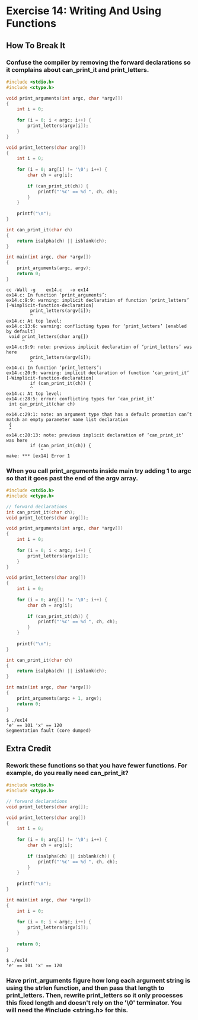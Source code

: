 # Exercise 14: Writing And Using Functions
## How To Break It
### Confuse the compiler by removing the forward declarations so it complains about can_print_it and print_letters.
```c
#include <stdio.h>
#include <ctype.h>

void print_arguments(int argc, char *argv[])
{
    int i = 0;
    
    for (i = 0; i < argc; i++) {
        print_letters(argv[i]);
    }
}

void print_letters(char arg[])
{
    int i = 0;
    
    for (i = 0; arg[i] != '\0'; i++) {
        char ch = arg[i];
        
        if (can_print_it(ch)) {
            printf("'%c' == %d ", ch, ch);
        }
    }
    
    printf("\n");
}

int can_print_it(char ch)
{
    return isalpha(ch) || isblank(ch);
}

int main(int argc, char *argv[])
{
    print_arguments(argc, argv);
    return 0;
}
```
```
cc -Wall -g    ex14.c   -o ex14
ex14.c: In function ‘print_arguments’:
ex14.c:9:9: warning: implicit declaration of function ‘print_letters’ [-Wimplicit-function-declaration]
         print_letters(argv[i]);
         ^
ex14.c: At top level:
ex14.c:13:6: warning: conflicting types for ‘print_letters’ [enabled by default]
 void print_letters(char arg[])
      ^
ex14.c:9:9: note: previous implicit declaration of ‘print_letters’ was here
         print_letters(argv[i]);
         ^
ex14.c: In function ‘print_letters’:
ex14.c:20:9: warning: implicit declaration of function ‘can_print_it’ [-Wimplicit-function-declaration]
         if (can_print_it(ch)) {
         ^
ex14.c: At top level:
ex14.c:28:5: error: conflicting types for ‘can_print_it’
 int can_print_it(char ch)
     ^
ex14.c:29:1: note: an argument type that has a default promotion can’t match an empty parameter name list declaration
 {
 ^
ex14.c:20:13: note: previous implicit declaration of ‘can_print_it’ was here
         if (can_print_it(ch)) {
             ^
make: *** [ex14] Error 1
```

### When you call print_arguments inside main try adding 1 to argc so that it goes past the end of the argv array.
```c
#include <stdio.h>
#include <ctype.h>

// forward declarations
int can_print_it(char ch);
void print_letters(char arg[]);

void print_arguments(int argc, char *argv[])
{
    int i = 0;
    
    for (i = 0; i < argc; i++) {
        print_letters(argv[i]);
    }
}

void print_letters(char arg[])
{
    int i = 0;
    
    for (i = 0; arg[i] != '\0'; i++) {
        char ch = arg[i];
        
        if (can_print_it(ch)) {
            printf("'%c' == %d ", ch, ch);
        }
    }
    
    printf("\n");
}

int can_print_it(char ch)
{
    return isalpha(ch) || isblank(ch);
}

int main(int argc, char *argv[])
{
    print_arguments(argc + 1, argv);
    return 0;
}
```
```
$ ./ex14
'e' == 101 'x' == 120
Segmentation fault (core dumped)
```

## Extra Credit
### Rework these functions so that you have fewer functions. For example, do you really need can_print_it?
```c
#include <stdio.h>
#include <ctype.h>

// forward declarations
void print_letters(char arg[]);

void print_letters(char arg[])
{
    int i = 0;
    
    for (i = 0; arg[i] != '\0'; i++) {
        char ch = arg[i];
        
        if (isalpha(ch) || isblank(ch)) {
            printf("'%c' == %d ", ch, ch);
        }
    }
    
    printf("\n");
}

int main(int argc, char *argv[])
{
    int i = 0;
    
    for (i = 0; i < argc; i++) {
        print_letters(argv[i]);
    }
    
    return 0;
}
```
```
$ ./ex14
'e' == 101 'x' == 120
```

### Have print_arguments figure how long each argument string is using the strlen function, and then pass that length to print_letters. Then, rewrite print_letters so it only processes this fixed length and doesn't rely on the '\0' terminator. You will need the #include <string.h> for this.
